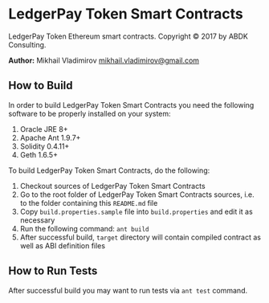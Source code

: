 # LedgerPay Token Smart Contracts #

LedgerPay Token Ethereum smart contracts.  Copyright © 2017 by ABDK Consulting.

**Author:** Mikhail Vladimirov <mikhail.vladimirov@gmail.com>

## How to Build ##

In order to build LedgerPay Token Smart Contracts you need the following software to
be properly installed on your system:

1. Oracle JRE 8+
2. Apache Ant 1.9.7+
3. Solidity 0.4.11+
4. Geth 1.6.5+

To build LedgerPay Token Smart Contracts, do the following:

1. Checkout sources of LedgerPay Token Smart Contracts
2. Go to the root folder of LedgerPay Token Smart Contracts sources, i.e. to the
   folder containing this `README.md` file
3. Copy `build.properties.sample` file into `build.properties` and
   edit it as necessary
4. Run the following command: `ant build`
5. After successful build, `target` directory will contain compiled contract
   as well as ABI definition files

## How to Run Tests ##

After successful build you may want to run tests via `ant test` command.
